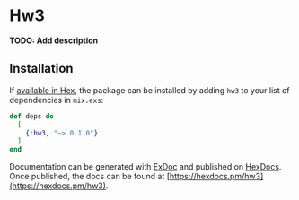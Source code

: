 # Hw3

**TODO: Add description**

## Installation

If [available in Hex](https://hex.pm/docs/publish), the package can be installed
by adding `hw3` to your list of dependencies in `mix.exs`:

```elixir
def deps do
  [
    {:hw3, "~> 0.1.0"}
  ]
end
```

Documentation can be generated with [ExDoc](https://github.com/elixir-lang/ex_doc)
and published on [HexDocs](https://hexdocs.pm). Once published, the docs can
be found at [https://hexdocs.pm/hw3](https://hexdocs.pm/hw3).

